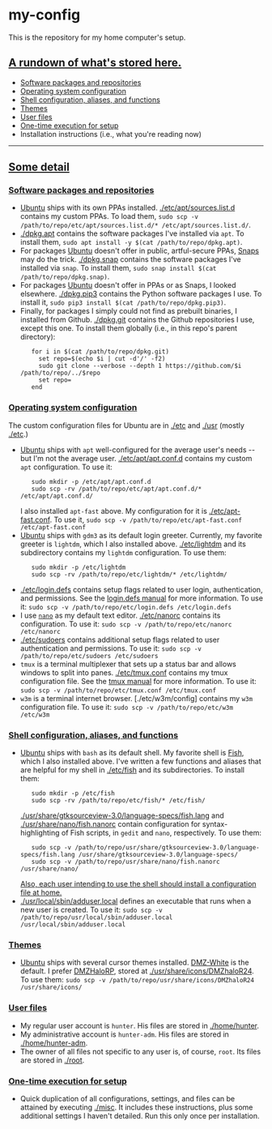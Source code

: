 # my-config
This is the repository for my home computer's setup.
## [A rundown of what's stored here.](#rundown)
- [Software packages and repositories](#software)
- [Operating system configuration](#config)
- [Shell configuration, aliases, and functions](#shell)
- [Themes](#shell)
- [User files](#user)
- [One-time execution for setup](#once)
- Installation instructions (i.e., what you're reading now)
-----------------------
## [Some detail](#detail)
### [Software packages and repositories](#software)
- [Ubuntu](https://ubuntu.com) ships with its own PPAs installed.
    [./etc/apt/sources.list.d](etc/apt/sources.list.d) contains my custom PPAs.
    To load them, `sudo scp -v /path/to/repo/etc/apt/sources.list.d/* /etc/apt/sources.list.d/`.
- [./dpkg.apt](dpkg.apt) contains the software packages I've installed via `apt`.
    To install them, `sudo apt install -y $(cat /path/to/repo/dpkg.apt)`.
- For packages [Ubuntu](https://ubuntu.com) doesn't offer in public, artful-secure PPAs, [Snaps](https://snapcraft.io) may do the trick.
    [./dpkg.snap](dpkg.snap) contains the software packages I've installed via `snap`.
    To install them, `sudo snap install $(cat /path/to/repo/dpkg.snap)`.
- For packages [Ubuntu](https://ubuntu.com) doesn't offer in PPAs or as Snaps, I looked elsewhere.
    [./dpkg.pip3](dpkg.pip3) contains the Python software packages I use.
    To install it, `sudo pip3 install $(cat /path/to/repo/dpkg.pip3)`.
- Finally, for packages I simply could not find as prebuilt binaries, I installed from Github.
    [./dpkg.git](dpkg.git) contains the Github repositories I use, except this one.
    To install them globally (i.e., in this repo's parent directory):
    ```
       for i in $(cat /path/to/repo/dpkg.git)
         set repo=$(echo $i | cut -d'/' -f2)
         sudo git clone --verbose --depth 1 https://github.com/$i /path/to/repo/../$repo
         set repo=
       end
    ```
### [Operating system configuration](#config)
   The custom configuration files for Ubuntu are in [./etc](etc) and [./usr](usr) (mostly [./etc](etc).)
- [Ubuntu](https://ubuntu.com) ships with `apt` well-configured for the average user's needs -- but I'm not the average user.
    [./etc/apt/apt.conf.d](etc/apt/apt.conf.d) contains my custom `apt` configuration. To use it:
    ```
       sudo mkdir -p /etc/apt/apt.conf.d
       sudo scp -rv /path/to/repo/etc/apt/apt.conf.d/* /etc/apt/apt.conf.d/
    ```
    I also installed `apt-fast` above. My configuration for it is [./etc/apt-fast.conf](etc/apt-fast.conf).
    To use it, `sudo scp -v /path/to/repo/etc/apt-fast.conf /etc/apt-fast.conf`
- [Ubuntu](https://ubuntu.com) ships with `gdm3` as its default login greeter.
    Currently, my favorite greeter is `lightdm`, which I also installed above.
    [./etc/lightdm](etc/lightdm) and its subdirectory contains my `lightdm` configuration.
    To use them:
    ```
       sudo mkdir -p /etc/lightdm
       sudo scp -rv /path/to/repo/etc/lightdm/* /etc/lightdm/
    ```
- [./etc/login.defs](etc/login.defs) contains setup flags related to user login, authentication, and permissions.
    See the [login.defs manual](http://man7.org/linux/man-pages/man5/login.defs.5.html) for more information.
    To use it:  `sudo scp -v /path/to/repo/etc/login.defs /etc/login.defs`
- I use [`nano`](https://nano-editor.org) as my default text editor.
    [./etc/nanorc](etc/nanorc) contains its configuration.
    To use it:  `sudo scp -v /path/to/repo/etc/nanorc /etc/nanorc`
- [./etc/sudoers](etc/sudoers) contains additional setup flags related to user authentication and permissions.
    To use it:  `sudo scp -v /path/to/repo/etc/sudoers /etc/sudoers`
- `tmux` is a terminal multiplexer that sets up a status bar and allows windows to split into panes.
    [./etc/tmux.conf](etc/tmux.conf) contains my tmux configuration file.
    See the [tmux manual](https://man.openbsd.org/OpenBSD-current/man1/tmux.1) for more information.
    To use it:  `sudo scp -v /path/to/repo/etc/tmux.conf /etc/tmux.conf`
- `w3m` is a terminal internet browser.
    [./etc/w3m/config] contains my `w3m` configuration file.
    To use it:  `sudo scp -v /path/to/repo/etc/w3m /etc/w3m`
### [Shell configuration, aliases, and functions](#shell)
- [Ubuntu](https://ubuntu.com) ships with `bash` as its default shell.
    My favorite shell is [Fish](https://fishshell.com), which I also installed above.
    I've written a few functions and aliases that are helpful for my shell in [./etc/fish](etc/fish) and its subdirectories.
    To install them:
    ```
       sudo mkdir -p /etc/fish
       sudo scp -rv /path/to/repo/etc/fish/* /etc/fish/
    ```
    [./usr/share/gtksourceview-3.0/language-specs/fish.lang](usr/share/gtksourceview-3.0/language-specs/fish.lang) and [./usr/share/nano/fish.nanorc](usr/share/nano/fish.nanorc) contain configuration for syntax-highlighting of Fish scripts, in `gedit` and `nano`, respectively.
    To use them:
    ```
       sudo scp -v /path/to/repo/usr/share/gtksourceview-3.0/language-specs/fish.lang /usr/share/gtksourceview-3.0/language-specs/
       sudo scp -v /path/to/repo/usr/share/nano/fish.nanorc /usr/share/nano/
    ```
    [Also, each user intending to use the shell should install a configuration file at home.](#user)
- [./usr/local/sbin/adduser.local](usr/local/sbin/adduser.local) defines an executable that runs when a new user is created.
    To use it:  `sudo scp -v /path/to/repo/usr/local/sbin/adduser.local /usr/local/sbin/adduser.local`
### [Themes](#themes)
- [Ubuntu](https://ubuntu.com) ships with several cursor themes installed.
    [DMZ-White](https://gnome-look.org/content/show.php/?content=159847) is the default.
    I prefer [DMZHaloRP](https://gnome-look.org/p/999745), stored at [./usr/share/icons/DMZhaloR24](usr/share/icons/DMZhaloR24).
    To use them:  `sudo scp -v /path/to/repo/usr/share/icons/DMZhaloR24 /usr/share/icons/`
### [User files](#user)
- My regular user account is `hunter`. His files are stored in [./home/hunter](home/hunter).
- My administrative account is `hunter-adm`. His files are stored in [./home/hunter-adm](home/hunter-adm).
- The owner of all files not specific to any user is, of course, `root`. Its files are stored in [./root](root).
### [One-time execution for setup](#once)
- Quick duplication of all configurations, settings, and files can be attained by executing [./misc](misc).
    It includes these instructions, plus some additional settings I haven't detailed.
    Run this only once per installation.
